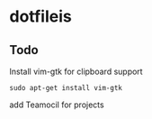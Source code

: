 # dotfileis

## Todo

Install vim-gtk for clipboard support
```
sudo apt-get install vim-gtk
```

add Teamocil for projects
